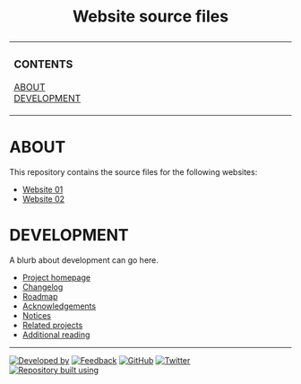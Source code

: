 <!--
  project-templates 201024
  project-templates-github-website-source-repository-template 201024
-->

<h1 align="center">

  Website source files

</h1>

<!-- NOTE: The HTML indentations have to stay this way to work. -->
<table>
<tr>
<td img src="repository-data/image/document/readme/spacer.png" alt="blank-spacer" width="1000" height="1">

  ### CONTENTS
  [ABOUT](#about)<br>
  [DEVELOPMENT](#development)<br>
  
</td>
</tr>
</table>

# ABOUT
This repository contains the source files for the following websites:

* [Website 01](URL)
* [Website 02](URL)

# DEVELOPMENT
A blurb about development can go here.

* [Project homepage](https:website-name)
* [Changelog](repository-data/doc/changelog.md)
* [Roadmap](repository-data/doc/roadmap.md)
* [Acknowledgements](repository-data/doc/acknowledgements.md)
* [Notices](repository-data/doc/third-party-notices.md)
* [Related projects](repository-data/doc/related-projects.md)
* [Additional reading](repository-data/doc/additional-reading.md)

***

<!-- DEVELOPMENT FOOTER -->
[![Developed by](https://img.shields.io/badge/developed%20by-a%20pretty%20cool%20program-17806D.svg)](https://aprettycoolprogram.com)&nbsp;[![Feedback](https://img.shields.io/badge/feedback@aprettycoolprogram.com-17806D.svg)](mailto:feedback@aprettycoolprogram.com)&nbsp;[![GitHub](https://img.shields.io/github/followers/aprettycoolprogram.svg?label=GitHub&style=social)](https://github.com/aprettycoolprogram)&nbsp;[![Twitter](https://img.shields.io/twitter/follow/aprettycoolprog.svg?label=Twitter&style=social)](https://twitter.com/aprettycoolprog)&nbsp;<br>
[![Repository built using](https://img.shields.io/badge/repository%20built%20using-a%20pretty%20cool%20repository%20template-17806D.svg)](https://github.com/APrettyCoolProgram/repository-template/tree/master)